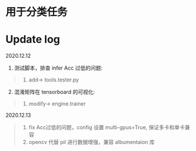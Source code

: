 # 用于分类任务

# Update log
2020.12.12 <br>
1. 测试脚本，排查 infer Acc 过低的问题:
> 1. add-> tools.tester.py
    
2. 混淆矩阵在 tensorboard 的可视化:
> 1. modify-> engine.trainer


2020.12.13 <br>
> 1. fix Acc过低的问题，config 设置 multi-gpus=True, 保证多卡和单卡兼容
> 2. opencv 代替 pil 进行数据增强，兼容 albumentaion 库

   